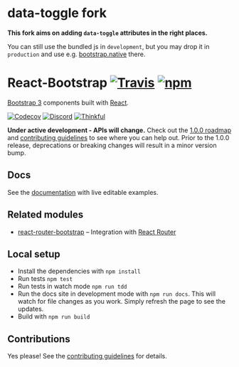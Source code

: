 # data-toggle fork
**This fork aims on adding `data-toggle` attributes in the right places.**

You can still use the bundled js in `development`, but you may drop it in `production`
and use e.g. [bootstrap.native](https://github.com/thednp/bootstrap.native/) there.

# React-Bootstrap [![Travis][build-badge]][build] [![npm][npm-badge]][npm]

[Bootstrap 3][bootstrap] components built with [React][react].

[![Codecov][codecov-badge]][codecov]
[![Discord][discord-badge]][discord]
[![Thinkful][thinkful-badge]][thinkful]

__Under active development - APIs will change.__ Check out the [1.0.0 roadmap](https://github.com/react-bootstrap/react-bootstrap/wiki#100-roadmap) and [contributing guidelines][contributing] to see where you can help out. Prior to the 1.0.0 release, deprecations or breaking changes will result in a minor version bump.

## Docs

See the [documentation][documentation] with live editable examples.

## Related modules

- [react-router-bootstrap][react-router-bootstrap] – Integration with [React Router][react-router]

## Local setup

- Install the dependencies with `npm install`
- Run tests `npm test`
- Run tests in watch mode `npm run tdd`
- Run the docs site in development mode with `npm run docs`. This will watch
  for file changes as you work. Simply refresh the page to see the updates.
- Build with `npm run build`

## Contributions

Yes please! See the [contributing guidelines][contributing] for details.

[bootstrap]: http://getbootstrap.com
[react]: http://facebook.github.io/react/

[documentation]: http://react-bootstrap.github.io
[contributing]: CONTRIBUTING.md

[build-badge]: https://travis-ci.org/react-bootstrap/react-bootstrap.svg?branch=master
[build]: https://travis-ci.org/react-bootstrap/react-bootstrap

[npm-badge]: https://badge.fury.io/js/react-bootstrap.svg
[npm]: http://badge.fury.io/js/react-bootstrap

[react-router-bootstrap]: https://github.com/react-bootstrap/react-router-bootstrap
[react-router]: https://github.com/reactjs/react-router

[thinkful-badge]: https://tf-assets-staging.s3.amazonaws.com/badges/thinkful_repo_badge.svg
[thinkful]: http://start.thinkful.com/react/?utm_source=github&utm_medium=badge&utm_campaign=react-bootstrap

[codecov-badge]: https://img.shields.io/codecov/c/github/react-bootstrap/react-bootstrap/master.svg
[codecov]: https://codecov.io/gh/react-bootstrap/react-bootstrap

[discord-badge]: https://img.shields.io/badge/Discord-Join%20chat%20%E2%86%92-738bd7.svg
[discord]: https://discord.gg/0ZcbPKXt5bXLs9XK
